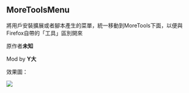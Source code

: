 ## MoreToolsMenu

將用戶安裝擴展或者腳本產生的菜單，統一移動到MoreTools下面，以便與Firefox自帶的「工具」區別開來

原作者**未知**

Mod by **Y大**

效果圖：

![](img/moretoolsmenu.jpg)